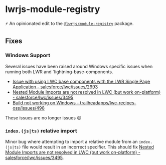 # lwrjs-module-registry

⚡ An opinionated edit to the [`@lwrjs/module-registry`](https://www.npmjs.com/package/@lwrjs/module-registry) package.

## Fixes

### Windows Support

Several issues have been raised around Windows specific issues when running both LWR and `lightning-base-components.

- [Issue with using LWC base components <lightning-input> with the LWR Single Page Application - salesforce/lwc/issues/2993](https://github.com/salesforce/lwc/issues/2993)
- [Nested Module Imports are not resolved in LWC (but work on-platform) - salesforce/lwc/issues/3495](https://github.com/salesforce/lwc/issues/3495)
- [Build not working on Windows - trailheadapps/lwc-recipes-oss/issues/498](https://github.com/trailheadapps/lwc-recipes-oss/issues/498)

These issues are no longer issues 😊

### `index.(js|ts)` relative import

Minor bug where attempting to import a relative module from an `index.(js|ts)` file would result in an incorrect specifier. This should fix [Nested Module Imports are not resolved in LWC (but work on-platform) - salesforce/lwc/issues/3495](https://github.com/salesforce/lwc/issues/3495).
